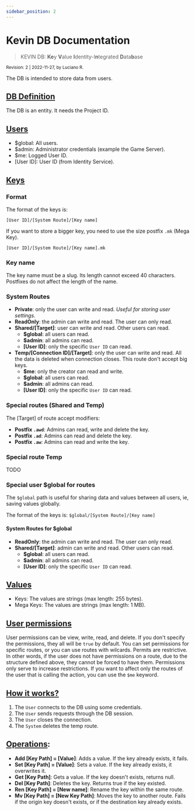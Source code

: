 ```yaml
---
sidebar_position: 2
---
```


# Kevin DB Documentation

> KEVIN DB: **Ke**y **V**alue **I**dentity-I**n**tegrated **D**ata**b**ase

<small>Revision: 2 | 2022-11-27, by Luciano R.</small>

The DB is intended to store data from users.

## <u>DB Definition</u>
The DB is an entity. It needs the Project ID.

## <u>Users</u>
* $global: All users.
* $admin: Administrator credentials (example the Game Server).
* $me: Logged User ID.
* [User ID]: User ID (from Identity Service).

## <u>Keys</u>

### Format
The format of the keys is:

`[User ID]/[System Route]/[Key name]`

If you want to store a bigger key, you need to use the size postfix `.mk` (Mega Key).

`[User ID]/[System Route]/[Key name].mk`

### Key name
The key name must be a slug. Its length cannot exceed 40 characters. Postfixes do not affect the length of the name.

### System Routes
* **Private**: only the user can write and read. *Useful for storing user settings*.
* **ReadOnly**: the admin can write and read. The user can only read.
* **Shared/[Target]**: user can write and read. Other users can read.
  * **$global**: all users can read.
  * **$admin**: all admins can read.
  * **[User ID]**: only the specific `User ID` can read.
* **Temp/[Connection ID]/[Target]**: only the user can write and read. All the data is deleted when connection closes. This route don't accept big keys.
  * **$me**: only the creator can read and write.
  * **$global**: all users can read.
  * **$admin**: all admins can read.
  * **[User ID]**: only the specific `User ID` can read.

### Special routes (Shared and Temp)
The [Target] of route accept modifiers:
* **Postfix `.awd`**: Admins can read, write and delete the key.
* **Postfix `.ad`**: Admins can read and delete the key.
* **Postfix `.aw`**: Admins can read and write the key.

### Special route Temp
TODO

### Special user $global for routes
The `$global` path is useful for sharing data and values between all users, ie, saving values globally.

The format of the keys is:
`$global/[System Route]/[Key name]`

#### System Routes for $global
* **ReadOnly**: the admin can write and read. The user can only read.
* **Shared/[Target]**: admin can write and read. Other users can read.
  * **$global**: all users can read.
  * **$admin**: all admins can read.
  * **[User ID]**: only the specific `User ID` can read.

## <u>Values</u>
* Keys: The values are strings (max length: 255 bytes).
* Mega Keys: The values are strings (max length: 1 MB).

## <u>User permissions</u>
User permissions can be view, write, read, and delete. If you don't specify the permissions, they all will be `true` by default.
You can set permissions for specific routes, or you can use routes with wilcards.
Permits are restrictive. In other words, if the user does not have permissions on a route, due to the structure defined above, they cannot be forced to have them. Permissions only serve to increase restrictions.
If you want to affect only the routes of the user that is calling the action, you can use the `$me` keyword.

## <u>How it works?</u>
1. The `User` connects to the DB using some credentials. 
2. The `User` sends requests through the DB session.
3. The `User` closes the connection.
4. The `System` deletes the temp route.

## <u>Operations</u>:
* **Add [Key Path] = [Value]**: Adds a value. If the key already exists, it fails.
* **Set [Key Path] = [Value]**: Sets a value. If the key already exists, it overwrites it.
* **Get [Key Path]**: Gets a value. If the key doesn't exists, returns null.
* **Del [Key Path]**: Deletes the key. Returns true if the key existed.
* **Ren [Key Path] = [New name]**: Rename the key within the same route.
* **Mv [Key Path] = [New Key Path]**: Moves the key to another route. Fails if the origin key doesn't exists, or if the destination key already exists.
